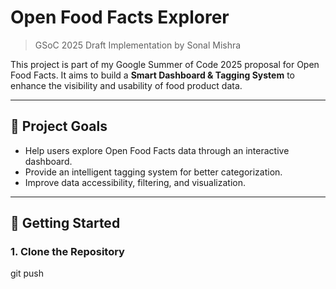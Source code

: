 # Open Food Facts Explorer

> GSoC 2025 Draft Implementation by Sonal Mishra

This project is part of my Google Summer of Code 2025 proposal for Open Food Facts. It aims to build a **Smart Dashboard & Tagging System** to enhance the visibility and usability of food product data.

---

## 🌟 Project Goals

- Help users explore Open Food Facts data through an interactive dashboard.
- Provide an intelligent tagging system for better categorization.
- Improve data accessibility, filtering, and visualization.

---

## 🚀 Getting Started

### 1. Clone the Repository

git push
